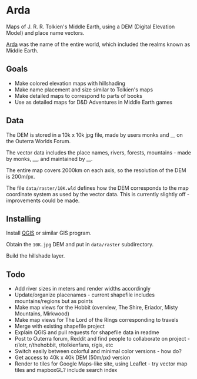 # Arda

Maps of J. R. R. Tolkien's Middle Earth, using a DEM (Digital Elevation Model) and place name vectors.

[Arda](https://en.wikipedia.org/wiki/Arda_(Tolkien)) was the name of the entire world, which included the realms known as Middle Earth. 


## Goals

- Make colored elevation maps with hillshading
- Make name placement and size similar to Tolkien's maps
- Make detailed maps to correspond to parts of books
- Use as detailed maps for D&D Adventures in Middle Earth games


## Data

The DEM is stored in a 10k x 10k jpg file, made by users monks and __ on the Outerra Worlds Forum. 

The vector data includes the place names, rivers, forests, mountains - made by monks, __, and maintained by __. 

The entire map covers 2000km on each axis, so the resolution of the DEM is 200m/px. 

The file `data/raster/10K.wld` defines how the DEM corresponds to the map coordinate system as used by the vector data. This is currently slightly off - improvements could be made. 


## Installing

Install [QGIS](https://qgis.org/) or similar GIS program.

Obtain the `10K.jpg` DEM and put in `data/raster` subdirectory.

Build the hillshade layer.


## Todo

- Add river sizes in meters and render widths accordingly
- Update/organize placenames - current shapefile includes mountains/regions but as points
- Make map views for the Hobbit (overview, The Shire, Eriador, Misty Mountains, Mirkwood)
- Make map views for The Lord of the Rings corresponding to travels
- Merge with existing shapefile project
- Explain QGIS and pull requests for shapefile data in readme
- Post to Outerra forum, Reddit and find people to collaborate on project - r/lotr, r/thehobbit, r/tolkienfans, r/gis, etc
- Switch easily between colorful and minimal color versions - how do?
- Get access to 40k x 40k DEM (50m/px) version
- Render to tiles for Google Maps-like site, using Leaflet - try vector map tiles and mapboxGL? include search index
